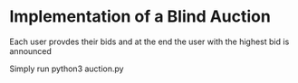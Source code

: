 # Implementation of a Blind Auction 
Each user provdes their bids and at the end the user with the highest bid is announced

Simply run python3 auction.py
